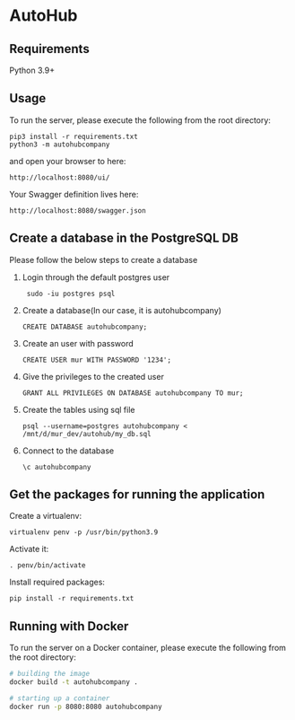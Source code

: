 # AutoHub

## Requirements
Python 3.9+

## Usage
To run the server, please execute the following from the root directory:

```
pip3 install -r requirements.txt
python3 -m autohubcompany
```

and open your browser to here:

```
http://localhost:8080/ui/
```

Your Swagger definition lives here:

```
http://localhost:8080/swagger.json
```

## Create a database in the PostgreSQL DB

Please follow the below steps to create a database
1. Login through the default postgres user
   ```
    sudo -iu postgres psql
   ```
2. Create a database(In our case, it is autohubcompany)
   ```
   CREATE DATABASE autohubcompany;
   ```
3. Create an user with password
   ```
   CREATE USER mur WITH PASSWORD '1234';
   ```
4. Give the privileges to the created user
   ```
   GRANT ALL PRIVILEGES ON DATABASE autohubcompany TO mur;
   ```
5. Create the tables using sql file
   ```
   psql --username=postgres autohubcompany < /mnt/d/mur_dev/autohub/my_db.sql
   ```
6. Connect to the database
   ```
   \c autohubcompany
   ```

## Get the packages for running the application
Create a virtualenv:
```
virtualenv penv -p /usr/bin/python3.9
```

Activate it:
```
. penv/bin/activate
```

Install required packages:
```
pip install -r requirements.txt
```

## Running with Docker

To run the server on a Docker container, please execute the following from the root directory:

```bash
# building the image
docker build -t autohubcompany .

# starting up a container
docker run -p 8080:8080 autohubcompany
```